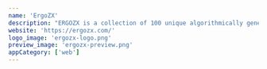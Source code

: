 ```yaml
---
name: 'ErgoZX'
description: "ERGOZX is a collection of 100 unique algorithmically generated NFTs for ZX Spectrum 48k."
website: 'https://ergozx.com/'
logo_image: 'ergozx-logo.png'
preview_image: 'ergozx-preview.png'
appCategory: ['web']
---
```

